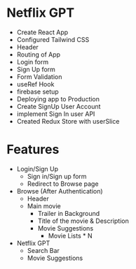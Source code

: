 # Netflix GPT

- Create React App
- Configured Tailwind CSS
- Header
- Routing of App
- Login form
- Sign Up form
- Form Validation
- useRef Hook
- firebase setup
- Deploying app to Production 
- Create SignUp User Account
- implement Sign In user API
- Created Redux Store with userSlice

# Features

- Login/Sign Up
    - Sign in/Sign up form
    - Redirect to Browse page 
- Browse (After Authentication)
    - Header 
    - Main movie
        - Trailer in Background
        - Title of the movie & Description
        - Movie Suggestions
            - Movie Lists * N
- Netflix GPT 
    - Search Bar
    - Movie Suggestions